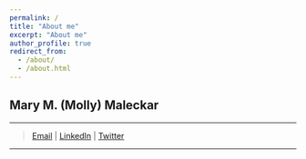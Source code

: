 ```yaml
---
permalink: /
title: "About me"
excerpt: "About me"
author_profile: true
redirect_from: 
  - /about/
  - /about.html
---
```


Mary M. (Molly) Maleckar
-----

----

> [Email](mailto:mollym@alleninstitute.org)  |   [LinkedIn](https://www.linkedin.com/in/maleckar/)   |   [Twitter](https://twitter.com/mmaleck1)

----

